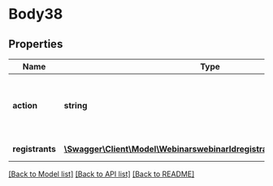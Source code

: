 # Body38

## Properties
Name | Type | Description | Notes
------------ | ------------- | ------------- | -------------
**action** | **string** | Used to approve, deny, or cancel the webinar registrant. | 
**registrants** | [**\Swagger\Client\Model\WebinarswebinarIdregistrantsstatusRegistrants[]**](WebinarswebinarIdregistrantsstatusRegistrants.md) | List of registrants. | [optional] 

[[Back to Model list]](../README.md#documentation-for-models) [[Back to API list]](../README.md#documentation-for-api-endpoints) [[Back to README]](../README.md)


